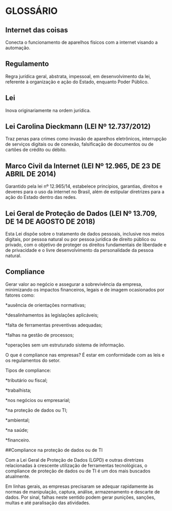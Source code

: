 # GLOSSÁRIO
## Internet das coisas  
Conecta o funcionamento de aparelhos físicos com a internet visando a automação.

## Regulamento  
Regra jurídica geral, abstrata, impessoal, em desenvolvimento da lei, referente à organização e ação do Estado, enquanto Poder Público.

## Lei 
Inova originariamente na ordem jurídica.

## Lei Carolina Dieckmann (LEI Nº 12.737/2012)
Traz penas para crimes como invasão de aparelhos eletrônicos, interrupção de serviços digitais ou de conexão, falsificação de documentos ou de cartões de crédito ou débito.

## Marco Civil da Internet (LEI Nº 12.965, DE 23 DE ABRIL DE 2014)
Garantido pela lei nº 12.965/14, estabelece princípios, garantias, direitos e deveres para o uso da internet no Brasil, além de estipular diretrizes para a ação do Estado dentro das redes.

## Lei Geral de Proteção de Dados (LEI Nº 13.709, DE 14 DE AGOSTO DE 2018)
Esta Lei dispõe sobre o tratamento de dados pessoais, inclusive nos meios digitais, por pessoa natural ou por pessoa jurídica de direito público ou privado, com o objetivo de proteger os direitos fundamentais de liberdade e de privacidade e o livre desenvolvimento da personalidade da pessoa natural.

## Compliance
Gerar valor ao negócio e assegurar a sobrevivência da empresa, minimizando os impactos financeiros, legais e de imagem ocasionados por fatores como:

*ausência de orientações normativas;

*desalinhamentos às legislações aplicáveis;

*falta de ferramentas preventivas adequadas;

*falhas na gestão de processos;

*operações sem um estruturado sistema de informação.

O que é compliance nas empresas?
É estar em conformidade com as leis e os regulamentos do setor.

Tipos de compliance:

*tributário ou fiscal;

*trabalhista;

*nos negócios ou empresarial;

*na proteção de dados ou TI;

*ambiental;

*na saúde; 

*financeiro.

##Compliance na proteção de dados ou de TI

Com a Lei Geral de Proteção de Dados (LGPD) e outras diretrizes relacionadas à crescente utilização de ferramentas tecnológicas, o compliance de proteção de dados ou de TI é um dos mais buscados atualmente.

Em linhas gerais, as empresas precisaram se adequar rapidamente às normas de manipulação, captura, análise, armazenamento e descarte de dados. Por sinal, falhas neste sentido podem gerar punições, sanções, multas e até paralisação das atividades.
